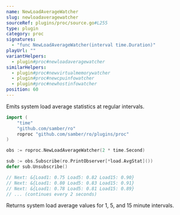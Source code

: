 ```yaml
---
name: NewLoadAverageWatcher
slug: newloadaveragewatcher
sourceRef: plugins/proc/source.go#L255
type: plugin
category: proc
signatures:
  - "func NewLoadAverageWatcher(interval time.Duration)"
playUrl: ""
variantHelpers:
  - plugin#proc#newloadaveragewatcher
similarHelpers:
  - plugin#proc#newvirtualmemorywatcher
  - plugin#proc#newcpuinfowatcher
  - plugin#proc#newhostinfowatcher
position: 60
---
```


Emits system load average statistics at regular intervals.

```go
import (
    "time"
    "github.com/samber/ro"
    roproc "github.com/samber/ro/plugins/proc"
)

obs := roproc.NewLoadAverageWatcher(2 * time.Second)

sub := obs.Subscribe(ro.PrintObserver[*load.AvgStat]())
defer sub.Unsubscribe()

// Next: &{Load1: 0.75 Load5: 0.82 Load15: 0.90}
// Next: &{Load1: 0.80 Load5: 0.83 Load15: 0.91}
// Next: &{Load1: 0.78 Load5: 0.81 Load15: 0.89}
// ... (continues every 2 seconds)
```

Returns system load average values for 1, 5, and 15 minute intervals.